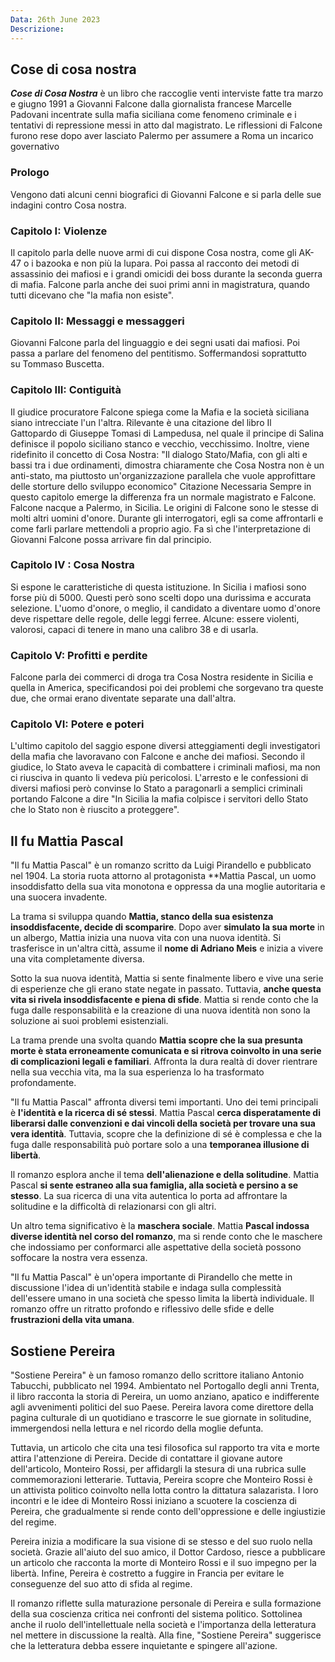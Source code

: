 ```yaml
---
Data: 26th June 2023
Descrizione: 
---
```


## Cose di cosa nostra
_**Cose di Cosa Nostra**_ è un libro che raccoglie venti interviste fatte tra marzo e giugno 1991 a Giovanni Falcone dalla giornalista francese Marcelle Padovani incentrate sulla mafia siciliana come fenomeno criminale e i tentativi di repressione messi in atto dal magistrato. Le riflessioni di Falcone furono rese dopo aver lasciato Palermo per assumere a Roma un incarico governativo

### Prologo
Vengono dati alcuni cenni biografici di Giovanni Falcone e si parla delle sue indagini contro Cosa nostra.

### Capitolo I: Violenze
Il capitolo parla delle nuove armi di cui dispone Cosa nostra, come gli AK-47 o i bazooka e non più la lupara. Poi passa al racconto dei metodi di assassinio dei mafiosi e i grandi omicidi dei boss durante la seconda guerra di mafia. Falcone parla anche dei suoi primi anni in magistratura, quando tutti dicevano che "la mafia non esiste".

### Capitolo II: Messaggi e messaggeri
Giovanni Falcone parla del linguaggio e dei segni usati dai mafiosi. Poi passa a parlare del fenomeno del pentitismo. Soffermandosi soprattutto su Tommaso Buscetta.

### Capitolo III: Contiguità
Il giudice procuratore Falcone spiega come la Mafia e la società siciliana siano intrecciate l'un l'altra. Rilevante è una citazione del libro Il Gattopardo di Giuseppe Tomasi di Lampedusa, nel quale il principe di Salina definisce il popolo siciliano stanco e vecchio, vecchissimo. Inoltre, viene ridefinito il concetto di Cosa Nostra: "Il dialogo Stato/Mafia, con gli alti e bassi tra i due ordinamenti, dimostra chiaramente che Cosa Nostra non è un anti-stato, ma piuttosto un'organizzazione parallela che vuole approfittare delle storture dello sviluppo economico" Citazione Necessaria Sempre in questo capitolo emerge la differenza fra un normale magistrato e Falcone. Falcone nacque a Palermo, in Sicilia. Le origini di Falcone sono le stesse di molti altri uomini d'onore. Durante gli interrogatori, egli sa come affrontarli e come farli parlare mettendoli a proprio agio. Fa sì che l'interpretazione di Giovanni Falcone possa arrivare fin dal principio.

### Capitolo IV : Cosa Nostra
Si espone le caratteristiche di questa istituzione. In Sicilia i mafiosi sono forse più di 5000. Questi però sono scelti dopo una durissima e accurata selezione. L'uomo d'onore, o meglio, il candidato a diventare uomo d'onore deve rispettare delle regole, delle leggi ferree. Alcune: essere violenti, valorosi, capaci di tenere in mano una calibro 38 e di usarla.

### Capitolo V: Profitti e perdite
Falcone parla dei commerci di droga tra Cosa Nostra residente in Sicilia e quella in America, specificandosi poi dei problemi che sorgevano tra queste due, che ormai erano diventate separate una dall'altra.

### Capitolo VI: Potere e poteri
L'ultimo capitolo del saggio espone diversi atteggiamenti degli investigatori della mafia che lavoravano con Falcone e anche dei mafiosi. Secondo il giudice, lo Stato aveva le capacità di combattere i criminali mafiosi, ma non ci riusciva in quanto li vedeva più pericolosi. L'arresto e le confessioni di diversi mafiosi però convinse lo Stato a paragonarli a semplici criminali portando Falcone a dire "In Sicilia la mafia colpisce i servitori dello Stato che lo Stato non è riuscito a proteggere".

## Il fu Mattia Pascal
"Il fu Mattia Pascal" è un romanzo scritto da Luigi Pirandello e pubblicato nel 1904. La storia ruota attorno al protagonista **Mattia Pascal, un uomo insoddisfatto della sua vita monotona e oppressa da una moglie autoritaria e una suocera invadente.

La trama si sviluppa quando **Mattia, stanco della sua esistenza insoddisfacente, decide di scomparire**. Dopo aver **simulato la sua morte** in un albergo, Mattia inizia una nuova vita con una nuova identità. Si trasferisce in un'altra città, assume il **nome di Adriano Meis** e inizia a vivere una vita completamente diversa.

Sotto la sua nuova identità, Mattia si sente finalmente libero e vive una serie di esperienze che gli erano state negate in passato. Tuttavia, **anche questa vita si rivela insoddisfacente e piena di sfide**. Mattia si rende conto che la fuga dalle responsabilità e la creazione di una nuova identità non sono la soluzione ai suoi problemi esistenziali.

La trama prende una svolta quando **Mattia scopre che la sua presunta morte è stata erroneamente comunicata e si ritrova coinvolto in una serie di complicazioni legali e familiari**. Affronta la dura realtà di dover rientrare nella sua vecchia vita, ma la sua esperienza lo ha trasformato profondamente.

"Il fu Mattia Pascal" affronta diversi temi importanti. Uno dei temi principali è **l'identità e la ricerca di sé stessi**. Mattia Pascal **cerca disperatamente di liberarsi dalle convenzioni e dai vincoli della società per trovare una sua vera identità**. Tuttavia, scopre che la definizione di sé è complessa e che la fuga dalle responsabilità può portare solo a una **temporanea illusione di libertà**.

Il romanzo esplora anche il tema **dell'alienazione e della solitudine**. Mattia Pascal **si sente estraneo alla sua famiglia, alla società e persino a se stesso**. La sua ricerca di una vita autentica lo porta ad affrontare la solitudine e la difficoltà di relazionarsi con gli altri.

Un altro tema significativo è la **maschera sociale**. Mattia **Pascal indossa diverse identità nel corso del romanzo**, ma si rende conto che le maschere che indossiamo per conformarci alle aspettative della società possono soffocare la nostra vera essenza.

"Il fu Mattia Pascal" è un'opera importante di Pirandello che mette in discussione l'idea di un'identità stabile e indaga sulla complessità dell'essere umano in una società che spesso limita la libertà individuale. Il romanzo offre un ritratto profondo e riflessivo delle sfide e delle **frustrazioni della vita umana**.

## Sostiene Pereira
"Sostiene Pereira" è un famoso romanzo dello scrittore italiano Antonio Tabucchi, pubblicato nel 1994. Ambientato nel Portogallo degli anni Trenta, il libro racconta la storia di Pereira, un uomo anziano, apatico e indifferente agli avvenimenti politici del suo Paese. Pereira lavora come direttore della pagina culturale di un quotidiano e trascorre le sue giornate in solitudine, immergendosi nella lettura e nel ricordo della moglie defunta.

Tuttavia, un articolo che cita una tesi filosofica sul rapporto tra vita e morte attira l'attenzione di Pereira. Decide di contattare il giovane autore dell'articolo, Monteiro Rossi, per affidargli la stesura di una rubrica sulle commemorazioni letterarie. Tuttavia, Pereira scopre che Monteiro Rossi è un attivista politico coinvolto nella lotta contro la dittatura salazarista. I loro incontri e le idee di Monteiro Rossi iniziano a scuotere la coscienza di Pereira, che gradualmente si rende conto dell'oppressione e delle ingiustizie del regime.

Pereira inizia a modificare la sua visione di se stesso e del suo ruolo nella società. Grazie all'aiuto del suo amico, il Dottor Cardoso, riesce a pubblicare un articolo che racconta la morte di Monteiro Rossi e il suo impegno per la libertà. Infine, Pereira è costretto a fuggire in Francia per evitare le conseguenze del suo atto di sfida al regime.

Il romanzo riflette sulla maturazione personale di Pereira e sulla formazione della sua coscienza critica nei confronti del sistema politico. Sottolinea anche il ruolo dell'intellettuale nella società e l'importanza della letteratura nel mettere in discussione la realtà. Alla fine, "Sostiene Pereira" suggerisce che la letteratura debba essere inquietante e spingere all'azione.